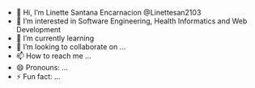 - 👋 Hi, I’m Linette Santana Encarnacion @Linettesan2103
- 👀 I’m interested in Software Engineering, Health Informatics and Web Development
- 🌱 I’m currently learning 
- 💞️ I’m looking to collaborate on ...
- 📫 How to reach me ...
- 😄 Pronouns: ...
- ⚡ Fun fact: ...

<!---
Linettesan2103/Linettesan2103 is a ✨ special ✨ repository because its `README.md` (this file) appears on your GitHub profile.
You can click the Preview link to take a look at your changes.
--->
